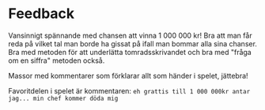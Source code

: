 #  Feedback

Vansinnigt spännande med chansen att vinna 1 000 000 kr!
Bra att man får reda på vilket tal man borde ha gissat på ifall man bommar alla sina chanser. Bra med metoden för att underlätta tomradsskrivandet och bra med "fråga om en siffra" metoden också.

Massor med kommentarer som förklarar allt som händer i spelet, jättebra!

Favoritdelen i spelet är kommentaren: 
```eh grattis till 1 000 000kr antar jag... min chef kommer döda mig```


